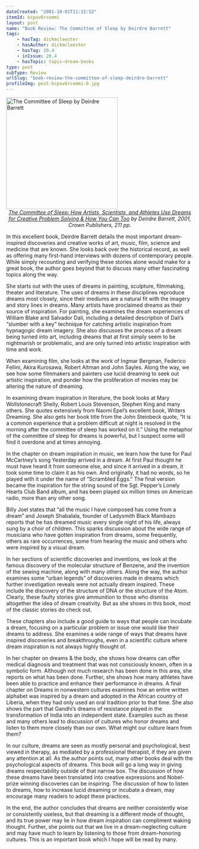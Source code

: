 ```yaml
---
dateCreated: "2001-10-01T11:32:52"
itemId: bcpov6rcommi
layout: post
name: "Book Review: The Committee of Sleep by Deirdre Barrett"
tags:
    - hasTag: dickmcleester
    - hasAuthor: dickmcleester
    - hasTag: 20.4
    - inIssue: 20.4
    - hasTopic: topic~dream-books
type: post
subType: Review
urlSlug: "book-review-the-committee-of-sleep-deirdre-barrett"
profileImg: post-bcpov6rcommi-0.jpg
---
```


<a href="https://en.wikipedia.org/wiki/The_Committee_of_Sleep">
<img src="../images/post-bcpov6rcommi-0.jpg" alt="The Committee of Sleep by Deirdre Barrett" width="300" height="auto"/>
</a>
<!--nopreview--><div class="caption" style="text-align: center;"><i><a href="https://en.wikipedia.org/wiki/The_Committee_of_Sleep">The Committee of Sleep: How Artists, Scientists, and Athletes Use Dreams for Creative Problem Solving & How You Can Too</a> by Deirdre Barrett, 2001, Crown Publishers, 211 pp.</i></div><!--/nopreview-->

In this excellent book, Deirdre Barrett details the most important dream-inspired discoveries and creative works of art, music, film, science and medicine that are known. She looks back over the historical record, as well as offering many first-hand interviews with dozens of contemporary people. While simply recounting and verifying these stories alone would make for a great book, the author goes beyond that to discuss many other fascinating topics along the way.

She starts out with the uses of dreams in painting, sculpture, filmmaking, theater and literature. The uses of dreams in these disciplines reproduce dreams most closely, since their mediums are a natural fit with the imagery and story lines in dreams. Many artists have proclaimed dreams as their source of inspiration. For painting, she examines the dream experiences of William Blake and Salvador Dali, including a detailed description of Dali’s “slumber with a key” technique for catching artistic inspiration from hypnagogic dream imagery. She also discusses the process of a dream being turned into art, including dreams that at first simply seem to be nightmarish or problematic, and are only turned into artistic inspiration with time and work.

When examining film, she looks at the work of Ingmar Bergman, Federico Fellini, Akira Kurosawa, Robert Altman and John Sayles. Along the way, we see how some filmmakers and painters use lucid dreaming to seek out artistic inspiration, and ponder how the proliferation of movies may be altering the nature of dreaming.

In examining dream inspiration in literature, the book looks at Mary Wollstonecraft Shelly, Robert Louis Stevenson, Stephen King and many others. She quotes extensively from Naomi Epel’s excellent book, Writers Dreaming. She also gets her book title from the John Steinbeck quote, “It is a common experience that a problem difficult at night is resolved in the morning after the committee of sleep has worked on it.” Using the metaphor of the committee of sleep for dreams is powerful, but I suspect some will find it overdone and at times annoying.

In the chapter on dream inspiration in music, we learn how the tune for Paul McCartney’s song Yesterday arrived in a dream. At first Paul thought he must have heard it from someone else, and since it arrived in a dream, it took some time to claim it as his own. And originally, it had no words, so he played with it under the name of “Scrambled Eggs.” The final version became the inspiration for the string sound of the Sgt. Pepper’s Lonely Hearts Club Band album, and has been played six million times on American radio, more than any other song.

Billy Joel states that “all the music I have composed has come from a dream” and Joseph Shabalala, founder of Ladysmith Black Mambazo reports that he has dreamed music every single night of his life, always sung by a choir of children. This sparks discussion about the wide range of musicians who have gotten inspiration from dreams, some frequently, others as rare occurrences, some from hearing the music and others who were inspired by a visual dream.

In her sections of scientific discoveries and inventions, we look at the famous discovery of the molecular structure of Benzene, and the invention of the sewing machine, along with many others. Along the way, the author examines some “urban legends” of discoveries made in dreams which further investigation reveals were not actually dream inspired. These include the discovery of the structure of DNA or the structure of the Atom. Clearly, these faulty stories give ammunition to those who dismiss altogether the idea of dream creativity. But as she shows in this book, most of the classic stories do check out.

These chapters also include a good guide to ways that people can incubate a dream, focusing on a particular problem or issue one would like their dreams to address. She examines a wide range of ways that dreams have inspired discoveries and breakthroughs, even in a scientific culture where dream inspiration is not always highly thought of.

In her chapter on dreams & the body, she shows how dreams can offer medical diagnosis and treatment that was not consciously known, often in a symbolic form. Although not much research has been done in this area, she reports on what has been done. Further, she shows how many athletes have been able to practice and enhance their performance in dreams. A final chapter on Dreams in nonwestern cultures examines how an entire written alphabet was inspired by a dream and adopted in the African country of Liberia, when they had only used an oral tradition prior to that time. She also shows the part that Gandhi’s dreams of resistance played in the transformation of India into an independent state. Examples such as these and many others lead to discussion of cultures who honor dreams and listen to them more closely than our own. What might our culture learn from them?

In our culture, dreams are seen as mostly personal and psychological, best viewed in therapy, as mediated by a professional therapist, if they are given any attention at all. As the author points out, many other books deal with the psychological aspects of dreams. This book will go a long way in giving dreams respectability outside of that narrow box. The discussion of how these dreams have been translated into creative expressions and Nobel-prize winning discoveries can be inspiring. The discussion of how to listen to dreams, how to increase lucid dreaming or incubate a dream, may encourage many readers to adopt these practices.

In the end, the author concludes that dreams are neither consistently wise or consistently useless, but that dreaming is a different mode of thought, and its true power may lie in how dream inspiration can compliment waking thought. Further, she points out that we live in a dream-neglecting culture and may have much to learn by listening to those from dream-honoring cultures. This is an important book which I hope will be read by many.

